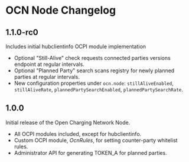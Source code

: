 # OCN Node Changelog

## 1.1.0-rc0

Includes initial hubclientinfo OCPI module implementation
- Optional "Still-Alive" check requests connected parties versions endpoint at regular intervals.
- Optional "Planned Party" search scans registry for newly planned parties at regular intervals.
- New configuration properties under `ocn.node`: `stillAliveEnabled`, `stillAliveRate`, 
  `plannedPartySearchEnabled`, `plannedPartySearchRate`.
      
## 1.0.0 

Initial release of the Open Charging Network Node.
- All OCPI modules included, except for hubclientinfo.
- Custom OCPI module, *OcnRules*, for setting counter-party whitelist rules.
- Administrator API for generating TOKEN_A for planned parties.